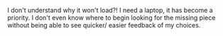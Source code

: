 I don't understand why it won't load?! I need a laptop, it has become a priority. I don't even know where to begin looking for the missing piece without being able to see quicker/ easier feedback of my choices. 
